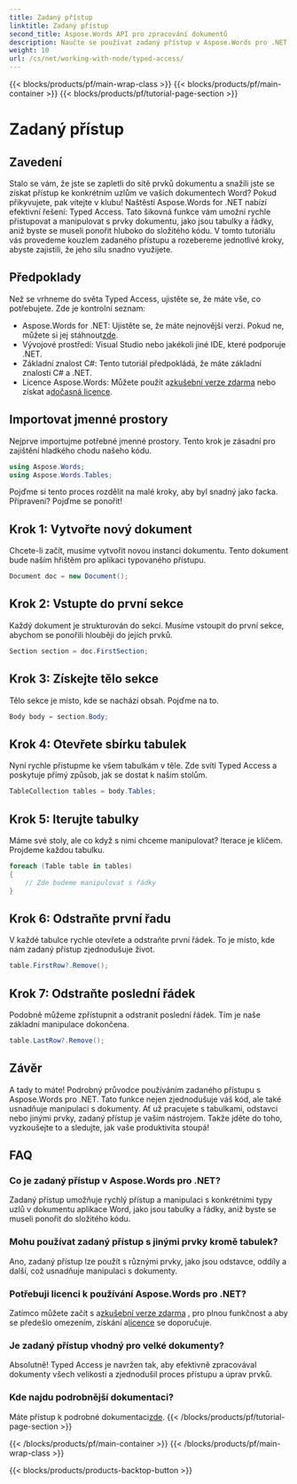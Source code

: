 ```yaml
---
title: Zadaný přístup
linktitle: Zadaný přístup
second_title: Aspose.Words API pro zpracování dokumentů
description: Naučte se používat zadaný přístup v Aspose.Words pro .NET ke snadné manipulaci s prvky dokumentu, jako jsou tabulky a řádky. Tento průvodce krok za krokem zjednoduší váš pracovní postup.
weight: 10
url: /cs/net/working-with-node/typed-access/
---
```


{{< blocks/products/pf/main-wrap-class >}}
{{< blocks/products/pf/main-container >}}
{{< blocks/products/pf/tutorial-page-section >}}

# Zadaný přístup

## Zavedení

Stalo se vám, že jste se zapletli do sítě prvků dokumentu a snažili jste se získat přístup ke konkrétním uzlům ve vašich dokumentech Word? Pokud přikyvujete, pak vítejte v klubu! Naštěstí Aspose.Words for .NET nabízí efektivní řešení: Typed Access. Tato šikovná funkce vám umožní rychle přistupovat a manipulovat s prvky dokumentu, jako jsou tabulky a řádky, aniž byste se museli ponořit hluboko do složitého kódu. V tomto tutoriálu vás provedeme kouzlem zadaného přístupu a rozebereme jednotlivé kroky, abyste zajistili, že jeho sílu snadno využijete.

## Předpoklady

Než se vrhneme do světa Typed Access, ujistěte se, že máte vše, co potřebujete. Zde je kontrolní seznam:

-  Aspose.Words for .NET: Ujistěte se, že máte nejnovější verzi. Pokud ne, můžete si jej stáhnout[zde](https://releases.aspose.com/words/net/).
- Vývojové prostředí: Visual Studio nebo jakékoli jiné IDE, které podporuje .NET.
- Základní znalost C#: Tento tutoriál předpokládá, že máte základní znalosti C# a .NET.
-  Licence Aspose.Words: Můžete použít a[zkušební verze zdarma](https://releases.aspose.com/) nebo získat a[dočasná licence](https://purchase.aspose.com/temporary-license/).

## Importovat jmenné prostory

Nejprve importujme potřebné jmenné prostory. Tento krok je zásadní pro zajištění hladkého chodu našeho kódu.

```csharp
using Aspose.Words;
using Aspose.Words.Tables;
```

Pojďme si tento proces rozdělit na malé kroky, aby byl snadný jako facka. Připraveni? Pojďme se ponořit!

## Krok 1: Vytvořte nový dokument

Chcete-li začít, musíme vytvořit novou instanci dokumentu. Tento dokument bude naším hřištěm pro aplikaci typovaného přístupu.

```csharp
Document doc = new Document();
```

## Krok 2: Vstupte do první sekce

Každý dokument je strukturován do sekcí. Musíme vstoupit do první sekce, abychom se ponořili hlouběji do jejích prvků.

```csharp
Section section = doc.FirstSection;
```

## Krok 3: Získejte tělo sekce

Tělo sekce je místo, kde se nachází obsah. Pojďme na to.

```csharp
Body body = section.Body;
```

## Krok 4: Otevřete sbírku tabulek

Nyní rychle přistupme ke všem tabulkám v těle. Zde svítí Typed Access a poskytuje přímý způsob, jak se dostat k našim stolům.

```csharp
TableCollection tables = body.Tables;
```

## Krok 5: Iterujte tabulky

Máme své stoly, ale co když s nimi chceme manipulovat? Iterace je klíčem. Projdeme každou tabulku.

```csharp
foreach (Table table in tables)
{
    // Zde budeme manipulovat s řádky
}
```

## Krok 6: Odstraňte první řadu

V každé tabulce rychle otevřete a odstraňte první řádek. To je místo, kde nám zadaný přístup zjednodušuje život.

```csharp
table.FirstRow?.Remove();
```

## Krok 7: Odstraňte poslední řádek

Podobně můžeme zpřístupnit a odstranit poslední řádek. Tím je naše základní manipulace dokončena.

```csharp
table.LastRow?.Remove();
```

## Závěr

A tady to máte! Podrobný průvodce používáním zadaného přístupu s Aspose.Words pro .NET. Tato funkce nejen zjednodušuje váš kód, ale také usnadňuje manipulaci s dokumenty. Ať už pracujete s tabulkami, odstavci nebo jinými prvky, zadaný přístup je vaším nástrojem. Takže jděte do toho, vyzkoušejte to a sledujte, jak vaše produktivita stoupá!

## FAQ

### Co je zadaný přístup v Aspose.Words pro .NET?
Zadaný přístup umožňuje rychlý přístup a manipulaci s konkrétními typy uzlů v dokumentu aplikace Word, jako jsou tabulky a řádky, aniž byste se museli ponořit do složitého kódu.

### Mohu používat zadaný přístup s jinými prvky kromě tabulek?
Ano, zadaný přístup lze použít s různými prvky, jako jsou odstavce, oddíly a další, což usnadňuje manipulaci s dokumenty.

### Potřebuji licenci k používání Aspose.Words pro .NET?
 Zatímco můžete začít s a[zkušební verze zdarma](https://releases.aspose.com/) , pro plnou funkčnost a aby se předešlo omezením, získání a[licence](https://purchase.aspose.com/buy) se doporučuje.

### Je zadaný přístup vhodný pro velké dokumenty?
Absolutně! Typed Access je navržen tak, aby efektivně zpracovával dokumenty všech velikostí a zjednodušil proces přístupu a úprav prvků.

### Kde najdu podrobnější dokumentaci?
 Máte přístup k podrobné dokumentaci[zde](https://reference.aspose.com/words/net/).
{{< /blocks/products/pf/tutorial-page-section >}}

{{< /blocks/products/pf/main-container >}}
{{< /blocks/products/pf/main-wrap-class >}}

{{< blocks/products/products-backtop-button >}}
